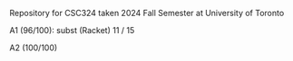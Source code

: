 Repository for CSC324 taken 2024 Fall Semester at University of Toronto

A1 (96/100):
    subst (Racket) 11 / 15
    
A2 (100/100)